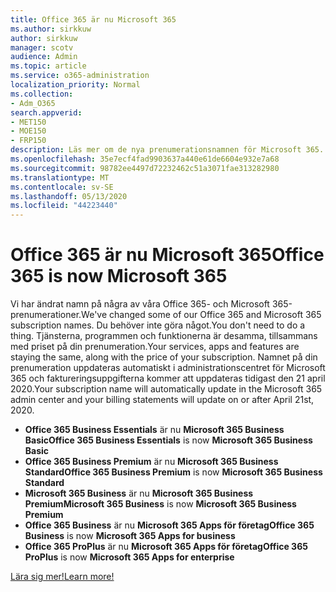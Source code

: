 ```yaml
---
title: Office 365 är nu Microsoft 365
ms.author: sirkkuw
author: sirkkuw
manager: scotv
audience: Admin
ms.topic: article
ms.service: o365-administration
localization_priority: Normal
ms.collection:
- Adm_O365
search.appverid:
- MET150
- MOE150
- FRP150
description: Läs mer om de nya prenumerationsnamnen för Microsoft 365.
ms.openlocfilehash: 35e7ecf4fad9903637a440e61de6604e932e7a68
ms.sourcegitcommit: 98782ee4497d72232462c51a3071fae313282980
ms.translationtype: MT
ms.contentlocale: sv-SE
ms.lasthandoff: 05/13/2020
ms.locfileid: "44223440"
---
```

# <a name="office-365-is-now-microsoft-365"></a><span data-ttu-id="6f7aa-103">Office 365 är nu Microsoft 365</span><span class="sxs-lookup"><span data-stu-id="6f7aa-103">Office 365 is now Microsoft 365</span></span>

<span data-ttu-id="6f7aa-104">Vi har ändrat namn på några av våra Office 365- och Microsoft 365-prenumerationer.</span><span class="sxs-lookup"><span data-stu-id="6f7aa-104">We've changed some of our Office 365 and Microsoft 365 subscription names.</span></span> <span data-ttu-id="6f7aa-105">Du behöver inte göra något.</span><span class="sxs-lookup"><span data-stu-id="6f7aa-105">You don't need to do a thing.</span></span> <span data-ttu-id="6f7aa-106">Tjänsterna, programmen och funktionerna är desamma, tillsammans med priset på din prenumeration.</span><span class="sxs-lookup"><span data-stu-id="6f7aa-106">Your services, apps and features are staying the same, along with the price of your subscription.</span></span> <span data-ttu-id="6f7aa-107">Namnet på din prenumeration uppdateras automatiskt i administrationscentret för Microsoft 365 och faktureringsuppgifterna kommer att uppdateras tidigast den 21 april 2020.</span><span class="sxs-lookup"><span data-stu-id="6f7aa-107">Your subscription name will automatically update in the Microsoft 365 admin center and your billing statements will update on or after April 21st, 2020.</span></span>

- <span data-ttu-id="6f7aa-108">**Office 365 Business Essentials** är nu **Microsoft 365 Business Basic**</span><span class="sxs-lookup"><span data-stu-id="6f7aa-108">**Office 365 Business Essentials** is now **Microsoft 365 Business Basic**</span></span>
- <span data-ttu-id="6f7aa-109">**Office 365 Business Premium** är nu **Microsoft 365 Business Standard**</span><span class="sxs-lookup"><span data-stu-id="6f7aa-109">**Office 365 Business Premium** is now **Microsoft 365 Business Standard**</span></span>
- <span data-ttu-id="6f7aa-110">**Microsoft 365 Business** är nu **Microsoft 365 Business Premium**</span><span class="sxs-lookup"><span data-stu-id="6f7aa-110">**Microsoft 365 Business** is now **Microsoft 365 Business Premium**</span></span>
- <span data-ttu-id="6f7aa-111">**Office 365 Business** är nu **Microsoft 365 Apps för företag**</span><span class="sxs-lookup"><span data-stu-id="6f7aa-111">**Office 365 Business** is now **Microsoft 365 Apps for business**</span></span>
- <span data-ttu-id="6f7aa-112">**Office 365 ProPlus** är nu **Microsoft 365 Apps för företag**</span><span class="sxs-lookup"><span data-stu-id="6f7aa-112">**Office 365 ProPlus** is now **Microsoft 365 Apps for enterprise**</span></span>

[<span data-ttu-id="6f7aa-113">Lära sig mer!</span><span class="sxs-lookup"><span data-stu-id="6f7aa-113">Learn more!</span></span>](https://go.microsoft.com/fwlink/?linkid=2120533)
